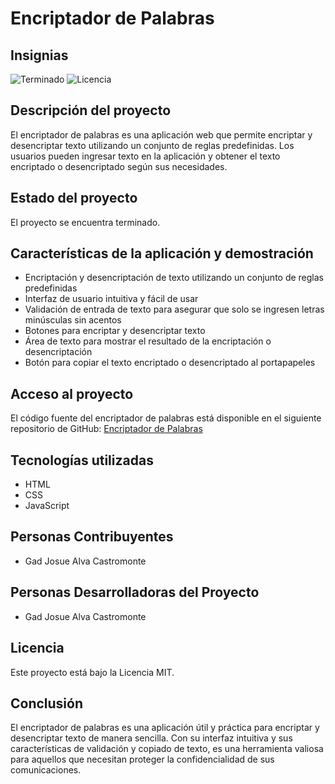 # Encriptador de Palabras

## Insignias
![Terminado](https://img.shields.io/badge/estado-terminado-brightgreen)
![Licencia](https://img.shields.io/badge/licencia-MIT-green)

## Descripción del proyecto
El encriptador de palabras es una aplicación web que permite encriptar y desencriptar texto utilizando un conjunto de reglas predefinidas. Los usuarios pueden ingresar texto en la aplicación y obtener el texto encriptado o desencriptado según sus necesidades.

## Estado del proyecto
El proyecto se encuentra terminado.

## Características de la aplicación y demostración
- Encriptación y desencriptación de texto utilizando un conjunto de reglas predefinidas
- Interfaz de usuario intuitiva y fácil de usar
- Validación de entrada de texto para asegurar que solo se ingresen letras minúsculas sin acentos
- Botones para encriptar y desencriptar texto
- Área de texto para mostrar el resultado de la encriptación o desencriptación
- Botón para copiar el texto encriptado o desencriptado al portapapeles

## Acceso al proyecto
El código fuente del encriptador de palabras está disponible en el siguiente repositorio de GitHub: [Encriptador de Palabras](https://kayron987123.github.io/app-encriptador/)

## Tecnologías utilizadas
- HTML
- CSS
- JavaScript

## Personas Contribuyentes
- Gad Josue Alva Castromonte

## Personas Desarrolladoras del Proyecto
- Gad Josue Alva Castromonte

## Licencia
Este proyecto está bajo la Licencia MIT.

## Conclusión
El encriptador de palabras es una aplicación útil y práctica para encriptar y desencriptar texto de manera sencilla. Con su interfaz intuitiva y sus características de validación y copiado de texto, es una herramienta valiosa para aquellos que necesitan proteger la confidencialidad de sus comunicaciones.
